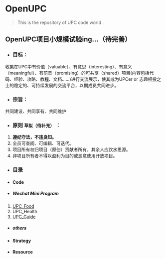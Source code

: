 # OpenUPC
> This is the repository of UPC code world .

## OpenUPC项目小规模试验ing...（待完善）
- ### 目标：
收集在UPC中有价值（valuable）、有意思（interesting）、有意义（meaningful）、有前景（promising）的可共享（shared）项目(内容包括代码、经验、攻略、教程、文档……)进行交流展示，使其成为UPCer or 志趣相投之士的稳定的、可持续发展的交流平台，以期成员共同进步。

- ### 宗旨：
共同建设、共同享有、共同维护

- ### 原则 ``` 草拟（待补充） ``` ：
1. **遵纪守法，不违良知。**
2. 全员可查阅、可编辑、可迭代。
3. 项目所有权归项目（原创）贡献者所有，其余人应饮水思源。
4. 非项目所有者不得以盈利为目的或恶意使用开放项目。

- ### 目录
- #### Code
- ##### Wechat Mini Program
1. [UPC_Food](https://github.com/Veagau/UPC_Food)
2. UPC_Health
3. [UPC_Guide](https://github.com/Veagau/UPC_Guide)

- ##### others

- #### Strategy

- #### Resource
